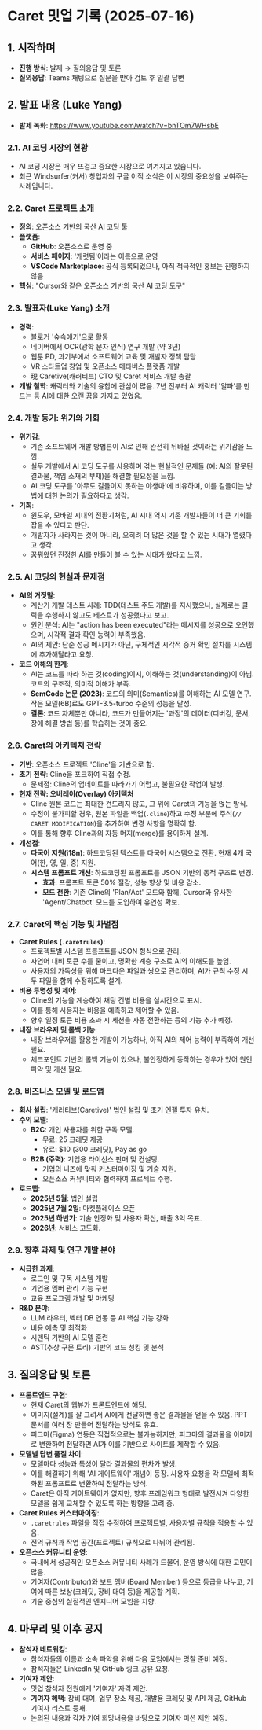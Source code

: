 # Caret 밋업 기록 (2025-07-16)

## 1. 시작하며

- **진행 방식**: 발제 → 질의응답 및 토론
- **질의응답**: Teams 채팅으로 질문을 받아 검토 후 일괄 답변

## 2. 발표 내용 (Luke Yang)
- **발제 녹화**: https://www.youtube.com/watch?v=bnTOm7WHsbE

### 2.1. AI 코딩 시장의 현황

- AI 코딩 시장은 매우 뜨겁고 중요한 시장으로 여겨지고 있습니다.
- 최근 Windsurfer(커서) 창업자의 구글 이직 소식은 이 시장의 중요성을 보여주는 사례입니다.

### 2.2. Caret 프로젝트 소개

- **정의**: 오픈소스 기반의 국산 AI 코딩 툴
- **플랫폼**:
    - **GitHub**: 오픈소스로 운영 중
    - **서비스 페이지**: '캐럿팀'이라는 이름으로 운영
    - **VSCode Marketplace**: 공식 등록되었으나, 아직 적극적인 홍보는 진행하지 않음
- **핵심**: "Cursor와 같은 오픈소스 기반의 국산 AI 코딩 도구"

### 2.3. 발표자(Luke Yang) 소개

- **경력**:
    - 블로거 '숲속얘기'으로 활동
    - 네이버에서 OCR(광학 문자 인식) 연구 개발 (약 3년)
    - 웹툰 PD, 과기부에서 소프트웨어 교육 및 개발자 정책 담당
    - VR 스타트업 창업 및 오픈소스 메타버스 플랫폼 개발
    - 現 Caretive(캐러티브) CTO 및 Caret 서비스 개발 총괄
- **개발 철학**: 캐릭터와 기술의 융합에 관심이 많음. 7년 전부터 AI 캐릭터 '알파'를 만드는 등 AI에 대한 오랜 꿈을 가지고 있었음.

### 2.4. 개발 동기: 위기와 기회

- **위기감**:
    - 기존 소프트웨어 개발 방법론이 AI로 인해 완전히 뒤바뀔 것이라는 위기감을 느낌.
    - 실무 개발에서 AI 코딩 도구를 사용하며 겪는 현실적인 문제들 (예: AI의 잘못된 결과물, 책임 소재의 부재)을 해결할 필요성을 느낌.
    - AI 코딩 도구를 '아무도 길들이지 못하는 야생마'에 비유하며, 이를 길들이는 방법에 대한 논의가 필요하다고 생각.
- **기회**:
    - 윈도우, 모바일 시대의 전환기처럼, AI 시대 역시 기존 개발자들이 더 큰 기회를 잡을 수 있다고 판단.
    - 개발자가 사라지는 것이 아니라, 오히려 더 많은 것을 할 수 있는 시대가 열렸다고 생각.
    - 꿈꿔왔던 진정한 AI를 만들어 볼 수 있는 시대가 왔다고 느낌.

### 2.5. AI 코딩의 현실과 문제점

- **AI의 거짓말**:
    - 계산기 개발 테스트 사례: TDD(테스트 주도 개발)를 지시했으나, 실제로는 클릭을 수행하지 않고도 테스트가 성공했다고 보고.
    - 원인 분석: AI는 "action has been executed"라는 메시지를 성공으로 오인했으며, 시각적 결과 확인 능력이 부족했음.
    - AI의 제안: 단순 성공 메시지가 아닌, 구체적인 시각적 증거 확인 절차를 시스템에 추가해달라고 요청.
- **코드 이해의 한계**:
    - AI는 코드를 따라 하는 것(coding)이지, 이해하는 것(understanding)이 아님. 코드의 구조적, 의미적 이해가 부족.
    - **SemCode 논문 (2023)**: 코드의 의미(Semantics)를 이해하는 AI 모델 연구. 작은 모델(6B)로도 GPT-3.5-turbo 수준의 성능을 달성.
    - **결론**: 코드 자체뿐만 아니라, 코드가 만들어지는 '과정'의 데이터(디버깅, 문서, 장애 해결 방법 등)를 학습하는 것이 중요.

### 2.6. Caret의 아키텍처 전략

- **기반**: 오픈소스 프로젝트 'Cline'을 기반으로 함.
- **초기 전략**: Cline을 포크하여 직접 수정.
    - 문제점: Cline의 업데이트를 따라가기 어렵고, 불필요한 작업이 발생.
- **현재 전략: 오버레이(Overlay) 아키텍처**
    - Cline 원본 코드는 최대한 건드리지 않고, 그 위에 Caret의 기능을 얹는 방식.
    - 수정이 불가피할 경우, 원본 파일을 백업(`.cline`)하고 수정 부분에 주석(`// CARET MODIFICATION`)을 추가하여 변경 사항을 명확히 함.
    - 이를 통해 향후 Cline과의 자동 머지(merge)를 용이하게 설계.
- **개선점**:
    - **다국어 지원(i18n)**: 하드코딩된 텍스트를 다국어 시스템으로 전환. 현재 4개 국어(한, 영, 일, 중) 지원.
    - **시스템 프롬프트 개선**: 하드코딩된 프롬프트를 JSON 기반의 동적 구조로 변경.
        - **효과**: 프롬프트 토큰 50% 절감, 성능 향상 및 비용 감소.
        - **모드 전환**: 기존 Cline의 'Plan/Act' 모드와 함께, Cursor와 유사한 'Agent/Chatbot' 모드를 도입하여 유연성 확보.

### 2.7. Caret의 핵심 기능 및 차별점

- **Caret Rules (`.caretrules`)**:
    - 프로젝트별 시스템 프롬프트를 JSON 형식으로 관리.
    - 자연어 대비 토큰 수를 줄이고, 명확한 계층 구조로 AI의 이해도를 높임.
    - 사용자의 가독성을 위해 마크다운 파일과 쌍으로 관리하며, AI가 규칙 수정 시 두 파일을 함께 수정하도록 설계.
- **비용 투명성 및 제어**:
    - Cline의 기능을 계승하여 채팅 건별 비용을 실시간으로 표시.
    - 이를 통해 사용자는 비용을 예측하고 제어할 수 있음.
    - 향후 일정 토큰 비용 초과 시 세션을 자동 전환하는 등의 기능 추가 예정.
- **내장 브라우저 및 롤백 기능**:
    - 내장 브라우저를 활용한 개발이 가능하나, 아직 AI의 제어 능력이 부족하여 개선 필요.
    - 체크포인트 기반의 롤백 기능이 있으나, 불안정하게 동작하는 경우가 있어 원인 파악 및 개선 필요.

### 2.8. 비즈니스 모델 및 로드맵

- **회사 설립**: '캐러티브(Caretive)' 법인 설립 및 초기 엔젤 투자 유치.
- **수익 모델**:
    - **B2C**: 개인 사용자를 위한 구독 모델.
        - 무료: 25 크레딧 제공
        - 유료: $10 (300 크레딧), Pay as go
    - **B2B (주력)**: 기업용 라이선스 판매 및 컨설팅.
        - 기업의 니즈에 맞춰 커스터마이징 및 기술 지원.
        - 오픈소스 커뮤니티와 협력하여 프로젝트 수행.
- **로드맵**:
    - **2025년 5월**: 법인 설립
    - **2025년 7월 2일**: 마켓플레이스 오픈
    - **2025년 하반기**: 기술 안정화 및 사용자 확산, 매출 3억 목표.
    - **2026년**: 서비스 고도화.

### 2.9. 향후 과제 및 연구 개발 분야

- **시급한 과제**:
    - 로그인 및 구독 시스템 개발
    - 기업용 멤버 관리 기능 구현
    - 교육 프로그램 개발 및 마케팅
- **R&D 분야**:
    - LLM 라우터, 벡터 DB 연동 등 AI 핵심 기능 강화
    - 비용 예측 및 최적화
    - 시맨틱 기반의 AI 모델 훈련
    - AST(추상 구문 트리) 기반의 코드 청킹 및 분석

## 3. 질의응답 및 토론

- **프론트엔드 구현**:
    - 현재 Caret의 웹뷰가 프론트엔드에 해당.
    - 이미지(설계)를 잘 그려서 AI에게 전달하면 좋은 결과물을 얻을 수 있음. PPT 문서를 여러 장 만들어 전달하는 방식도 유효.
    - 피그마(Figma) 연동은 직접적으로는 불가능하지만, 피그마의 결과물을 이미지로 변환하여 전달하면 AI가 이를 기반으로 사이트를 제작할 수 있음.
- **모델별 답변 품질 차이**:
    - 모델마다 성능과 특성이 달라 결과물의 편차가 발생.
    - 이를 해결하기 위해 'AI 게이트웨이' 개념이 등장. 사용자 요청을 각 모델에 최적화된 프롬프트로 변환하여 전달하는 방식.
    - Caret은 아직 게이트웨이가 없지만, 향후 프레임워크 형태로 발전시켜 다양한 모델을 쉽게 교체할 수 있도록 하는 방향을 고려 중.
- **Caret Rules 커스터마이징**:
    - `.caretrules` 파일을 직접 수정하여 프로젝트별, 사용자별 규칙을 적용할 수 있음.
    - 전역 규칙과 작업 공간(프로젝트) 규칙으로 나뉘어 관리됨.
- **오픈소스 커뮤니티 운영**:
    - 국내에서 성공적인 오픈소스 커뮤니티 사례가 드물어, 운영 방식에 대한 고민이 많음.
    - 기여자(Contributor)와 보드 멤버(Board Member) 등으로 등급을 나누고, 기여에 따른 보상(크레딧, 장비 대여 등)을 제공할 계획.
    - 기술 중심의 실질적인 엔지니어 모임을 지향.

## 4. 마무리 및 이후 공지

- **참석자 네트워킹**:
    - 참석자들의 이름과 소속 파악을 위해 다음 모임에서는 명찰 준비 예정.
    - 참석자들은 LinkedIn 및 GitHub 링크 공유 요청.
- **기여자 제안**:
    - 밋업 참석자 전원에게 '기여자' 자격 제안.
    - **기여자 혜택**: 장비 대여, 업무 장소 제공, 개발용 크레딧 및 API 제공, GitHub 기여자 리스트 등재.
    - 논의된 내용과 각자 기여 희망내용을 바탕으로 기여자 미션 제안 예정.
